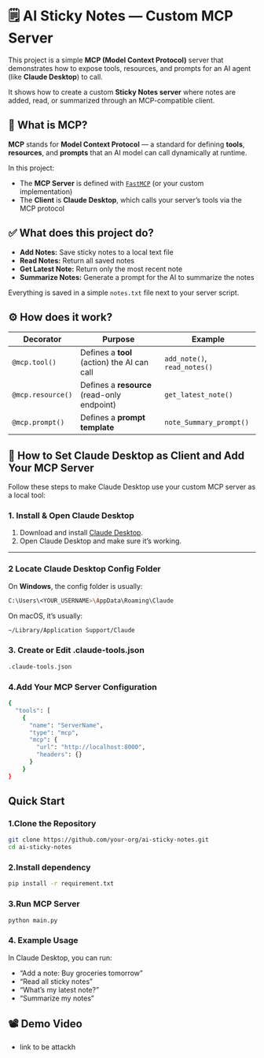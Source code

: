 # 🗒️ AI Sticky Notes —  Custom MCP Server 

This project is a simple **MCP (Model Context Protocol)** server that demonstrates how to expose tools, resources, and prompts for an AI agent (like **Claude Desktop**) to call.

It shows how to create a custom **Sticky Notes server** where notes are added, read, or summarized through an MCP-compatible client.


## 📌 What is MCP?

**MCP** stands for **Model Context Protocol** — a standard for defining **tools**, **resources**, and **prompts** that an AI model can call dynamically at runtime.

In this project:
- The **MCP Server** is defined with [`FastMCP`](https://github.com/openai/mcp) (or your custom implementation)
- The **Client** is **Claude Desktop**, which calls your server’s tools via the MCP protocol



## ✅ What does this project do?

- **Add Notes:** Save sticky notes to a local text file
- **Read Notes:** Return all saved notes
- **Get Latest Note:** Return only the most recent note
- **Summarize Notes:** Generate a prompt for the AI to summarize the notes

Everything is saved in a simple `notes.txt` file next to your server script.


## ⚙️ How does it work?

| Decorator | Purpose | Example |
|-----------|---------|---------|
| `@mcp.tool()` | Defines a **tool** (action) the AI can call | `add_note()`, `read_notes()` |
| `@mcp.resource()` | Defines a **resource** (read-only endpoint) | `get_latest_note()` |
| `@mcp.prompt()` | Defines a **prompt template** | `note_Summary_prompt()` |

## 📌 How to Set Claude Desktop as Client and Add Your MCP Server

Follow these steps to make Claude Desktop use your custom MCP server as a local tool:

### 1️. Install & Open Claude Desktop

1. Download and install [Claude Desktop](https://www.anthropic.com).
2. Open Claude Desktop and make sure it’s working.

---

### 2️ Locate Claude Desktop Config Folder

On **Windows**, the config folder is usually:

```bash
C:\Users\<YOUR_USERNAME>\AppData\Roaming\Claude
```
On macOS, it’s usually:
```bash
~/Library/Application Support/Claude
```

### 3. Create or Edit .claude-tools.json

```bash
.claude-tools.json
```

### 4.Add Your MCP Server Configuration

```bash
{
  "tools": [
    {
      "name": "ServerName",
      "type": "mcp",
      "mcp": {
        "url": "http://localhost:8000",
        "headers": {}
      }
    }
}
```


##  Quick Start

### 1.Clone the Repository

```bash
git clone https://github.com/your-org/ai-sticky-notes.git
cd ai-sticky-notes
```

### 2.Install dependency

```bash
pip install -r requirement.txt
```

### 3.Run MCP Server

```bash
python main.py
```
### 4. Example Usage
In Claude Desktop, you can run:

- “Add a note: Buy groceries tomorrow”
- “Read all sticky notes”
- “What’s my latest note?”
- “Summarize my notes”


## 📽️ Demo Video

- link to be attackh




